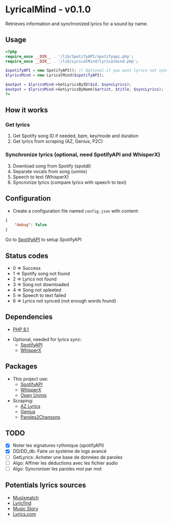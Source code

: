 # LyricalMind - v0.1.0
Retrieves information and synchronized lyrics for a sound by name.

## Usage
```php
<?php
require_once __DIR__ . '/lib/SpotifyAPI/spotifyapi.php';
require_once __DIR__ . '/lib/LyricalMind/lyricalmind.php';

$spotifyAPI = new SpotifyAPI(); // Optional if you want lyrics not synced
$lyricsMind = new LyricalMind($spotifyAPI);

$output = $lyricsMind->GetLyricsByID($id, $syncLyrics);
$output = $lyricsMind->GetLyricsByName($artist, $title, $syncLyrics);
?>
```

## How it works
### Get lyrics
1. Get Spotify song ID if needed, bpm, key/mode and duration
2. Get lyrics from scraping (AZ, Genius, P2C)

### Synchronize lyrics (optional, need SpotifyAPI and WhisperX)
3. Download song from Spotify (spotdl)
4. Separate vocals from song (unmix)
5. Speech to text (WhisperX)
6. Syncronize lyrics (compare lyrics with speech to text)

## Configuration
* Create a configuration file named `config.json` with content:
```json
{
    "debug": false
}
```
Go to [SpotifyAPI](https://www.github.com/Gerem66/SpotifyAPI) to setup SpotifyAPI

## Status codes
- 0 => Success
- 1 => Spotify song not found
- 2 => Lyrics not found
- 3 => Song not downloaded
- 4 => Song not spleeted
- 5 => Speech to text failed
- 6 => Lyrics not synced (not enough words found)

## Dependencies
- [PHP 8.1](https://www.php.net)
* Optional, needed for lyrics sync:
    - [SpotifyAPI](https://github.com/Gerem66/SpotifyAPI)
    - [WhisperX](https://github.com/m-bain/whisperX)

## Packages
* This project use:
    - [SpotifyAPI](https://developer.spotify.com)
    - [WhisperX](https://github.com/m-bain/whisperX)
    - [Open Unmix](https://github.com/sigsep/open-unmix-pytorch)
* Scraping:
    - [AZ Lyrics](https://www.azlyrics.com)
    - [Genius](https://genius.com)
    - [Paroles2Chansons](https://www.paroles2chansons.com)

## TODO
- [x] Noter les signatures rythmique (spotifyAPI)
- [x] DD/DD_db: Faire un système de logs avancé
- [ ] GetLyrics: Acheter une base de données de paroles
- [ ] Algo: Affiner les déductions avec les fichier audio
- [ ] Algo: Syncroniser les paroles mot par mot

## Potentials lyrics sources
- [Musixmatch](https://www.musixmatch.com)
- [Lyricfind](https://www.lyricfind.com)
- [Music Story](https://developers.music-story.com/fr/developpeurs/lyric)
- [Lyrics.com](https://lyrics.com)
